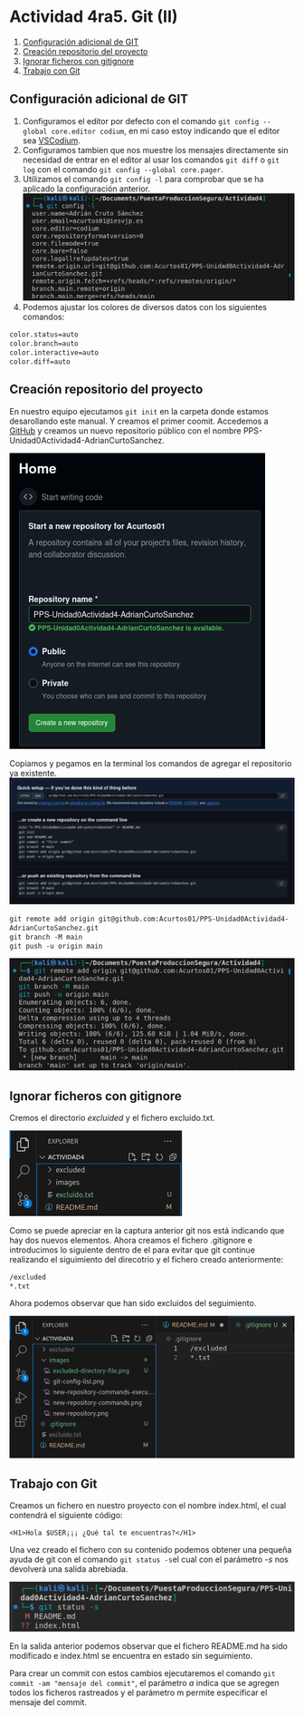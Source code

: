 # Actividad 4ra5. Git (II)

1. [Configuración adicional de GIT](#configuración-adicional-de-git)
2. [Creación repositorio del proyecto](#creación-repositorio-del-proyecto)
3. [Ignorar ficheros con gitignore](#ignorar-ficheros-con-gitignore)
4. [Trabajo con Git](#trabajo-con-git)


## Configuración adicional de GIT
1. Configuramos el editor por defecto con el comando `git config --global core.editor codium`, en mi caso estoy indicando que el editor sea [VSCodium](https://vscodium.com/).
2. Configuramos tambien que nos muestre los mensajes directamente sin necesidad de entrar en el editor al usar los comandos `git diff` o `git log` con el comando `git config --global core.pager`.
3. Utilizamos el comando `git config -l` para comprobar que se ha aplicado la configuración anterior.
![Git config list](images/git-config-list.png)
4. Podemos ajustar los colores de diversos datos con los siguientes comandos:
```
color.status=auto
color.branch=auto
color.interactive=auto
color.diff=auto
```

## Creación repositorio del proyecto
En nuestro equipo ejecutamos `git init` en la carpeta donde estamos desarollando este manual. Y creamos el primer coomit.
Accedemos a [GitHub](#https://github.com) y creamos un nuevo repositorio público con el nombre PPS-Unidad0Actividad4-AdrianCurtoSanchez.

![New repository](images/new-repository.png)

Copiamos y pegamos en la terminal los comandos de agregar el repositorio ya existente.
![New repository commands](images/new-repository-commands.png)
```
git remote add origin git@github.com:Acurtos01/PPS-Unidad0Actividad4-AdrianCurtoSanchez.git
git branch -M main
git push -u origin main
```
![New repository commands execution](images/new-repository-commands-execution.png)

## Ignorar ficheros con gitignore
Cremos el directorio *excluided* y el fichero excluido.txt.

![Excluded directory and file](images/excluded-directory-file.png)

Como se puede apreciar en la captura anterior git nos está indicando que hay dos nuevos elementos. Ahora creamos el fichero .gitignore e introducimos lo siguiente dentro de el para evitar que git continue realizando el siguimiento del direcotrio y el fichero creado anteriormente:
```
/excluded
*.txt
```
Ahora podemos observar que han sido excluidos del seguimiento.

![Created gitignore](images/created-gitignore.png)


## Trabajo con Git

Creamos un fichero en nuestro proyecto con el nombre index.html, el cual contendrá el siguiente código:
```
<H1>Hola $USER¡¡¡ ¿Qué tal te encuentras?</H1>
```

Una vez creado el fichero con su contenido podemos obtener una pequeña ayuda de git con el comando `git status -s`el cual con el parámetro *-s* nos devolverá una salida abrebiada.

![Git status short](images/git-status-short.png)

En la salida anterior podemos observar que el fichero README.md ha sido modificado e index.html se encuentra en estado sin seguimiento.

Para crear un commit con estos cambios ejecutaremos el comando `git commit -am "mensaje del commit"`, el parámetro *a* indica que se agregen todos los ficheros rastreados y el parámetro m permite especificar el mensaje del commit.
